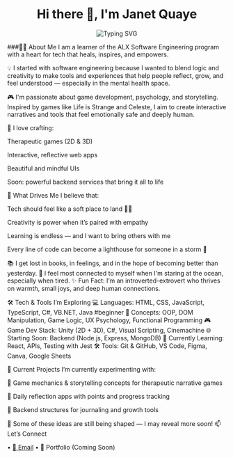 <h1 align="center">Hi there 👋, I'm Janet Quaye</h1> <p align="center"> <img src="https://readme-typing-svg.demolab.com?font=Fira+Code&pause=1000&center=true&vCenter=true&width=435&lines=Software+Engineer+%7C+Game+Dev+Explorer;Creative+Technologist+%7C+Healing+through+Code;ALX+Learner+%7C+Currently+Exploring+3D+and+Backend;Passionate+about+People%2C+Stories%2C+Psychology" alt="Typing SVG" /> </p>

###👩‍💻 About Me
I am a learner of the ALX Software Engineering program with a heart for tech that heals, inspires, and empowers.

💡 I started with software engineering because I wanted to blend logic and creativity to make tools and experiences that help people reflect, grow, and feel understood — especially in the mental health space.

🎮 I'm passionate about game development, psychology, and storytelling. Inspired by games like Life is Strange and Celeste, I aim to create interactive narratives and tools that feel emotionally safe and deeply human.

🚀 I love crafting:

Therapeutic games (2D & 3D)

Interactive, reflective web apps

Beautiful and mindful UIs

Soon: powerful backend services that bring it all to life

🌟 What Drives Me
I believe that:

Tech should feel like a soft place to land 🧠💛

Creativity is power when it’s paired with empathy

Learning is endless — and I want to bring others with me

Every line of code can become a lighthouse for someone in a storm 🌊

📚 I get lost in books, in feelings, and in the hope of becoming better than yesterday.
🌊 I feel most connected to myself when I'm staring at the ocean, especially when tired.
✨ Fun Fact: I’m an introverted-extrovert who thrives on warmth, small joys, and deep human connections.

🛠️ Tech & Tools I’m Exploring
💻 Languages: HTML, CSS, JavaScript, TypeScript, C#, VB.NET, Java #beginner
🧠 Concepts: OOP, DOM Manipulation, Game Logic, UX Psychology, Functional Programming
🎮 Game Dev Stack: Unity (2D + 3D), C#, Visual Scripting, Cinemachine
🌐 Starting Soon: Backend (Node.js, Express, MongoDB)
🧪 Currently Learning: React, APIs, Testing with Jest
🛠️ Tools: Git & GitHub, VS Code, Figma, Canva, Google Sheets

📌 Current Projects
I’m currently experimenting with:

🧠 Game mechanics & storytelling concepts for therapeutic narrative games

🧩 Daily reflection apps with points and progress tracking

🔌 Backend structures for journaling and growth tools

💬 Some of these ideas are still being shaped — I may reveal more soon!
📫 Let’s Connect
<p align="left"> • <a href="mailto:janetquaye1@icloud.com / janetquayenaa@gmail.com">📩 Email</a> • 🌟 Portfolio (Coming Soon) </p>
